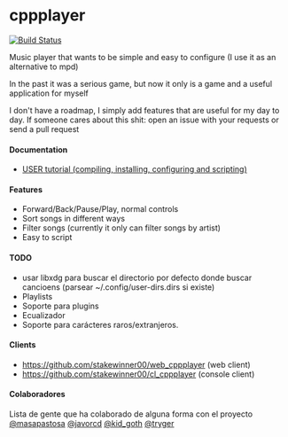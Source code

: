 # cppplayer

[![Build Status](https://travis-ci.org/stakewinner00/cppplayer.svg?branch=master)](https://travis-ci.org/stakewinner00/cppplayer)

Music player that wants to be simple and easy to configure (I use it as an alternative to mpd)

In the past it was a serious game, but now it only is a game and a useful application for myself

I don't have a roadmap, I simply add features that are useful for my day to day. 
If someone cares about this shit: open an issue with your requests or send a pull request

#### Documentation
- [USER tutorial (compiling, installing, configuring and scripting)](doc/USER.txt)

#### Features

- Forward/Back/Pause/Play, normal controls
- Sort songs in different ways
- Filter songs (currently it only can filter songs by artist)
- Easy to script

#### TODO

- usar libxdg para buscar el directorio por defecto donde buscar cancioens (parsear ~/.config/user-dirs.dirs si existe)
- Playlists
- Soporte para plugins
- Ecualizador
- Soporte para carácteres raros/extranjeros. 

#### Clients

- https://github.com/stakewinner00/web_cppplayer (web client)
- https://github.com/stakewinner00/cl_cppplayer (console client)
 

#### Colaboradores
Lista de gente que ha colaborado de alguna forma con el proyecto
[@masapastosa](https://github.com/masapastosa) [@javorcd](https://github.com/javorcd) [@kid_goth](https://github.com/bssanchez) [@tryger](https://github.com/tryger)
